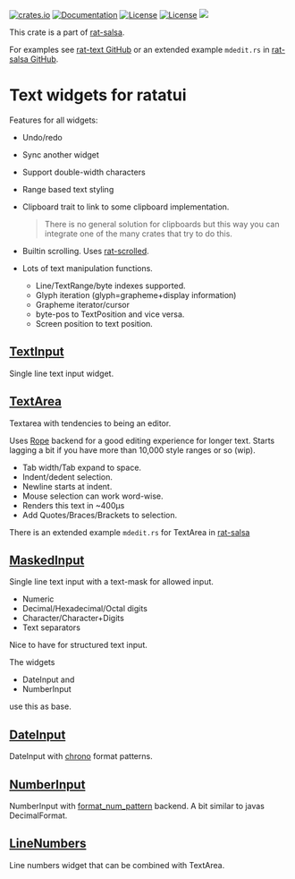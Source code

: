 [![crates.io](https://img.shields.io/crates/v/rat-text.svg)](https://crates.io/crates/rat-text)
[![Documentation](https://docs.rs/rat-text/badge.svg)](https://docs.rs/rat-text)
[![License](https://img.shields.io/badge/license-MIT-blue.svg)](https://opensource.org/licenses/MIT)
[![License](https://img.shields.io/badge/license-APACHE-blue.svg)](https://www.apache.org/licenses/LICENSE-2.0)
![](https://tokei.rs/b1/github/thscharler/rat-text)

This crate is a part of [rat-salsa][refRatSalsa].

For examples see [rat-text GitHub][refGitHubText] or an extended example `mdedit.rs` in
[rat-salsa GitHub][refGitHubSalsa].

# Text widgets for ratatui

Features for all widgets:

* Undo/redo
* Sync another widget
* Support double-width characters
* Range based text styling
* Clipboard trait to link to some clipboard implementation.

  > There is no general solution for clipboards but this way you
  > can integrate one of the many crates that try to do this.

* Builtin scrolling. Uses [rat-scrolled][refRatScrolled].

* Lots of text manipulation functions.
    * Line/TextRange/byte indexes supported.
    * Glyph iteration (glyph=grapheme+display information)
    * Grapheme iterator/cursor
    * byte-pos to TextPosition and vice versa.
    * Screen position to text position.

## [TextInput](crate::text_input::TextInput)

Single line text input widget.

## [TextArea](crate::text_area::TextArea)

Textarea with tendencies to being an editor.

Uses [Rope][refRopey] backend for a good editing
experience for longer text. Starts lagging a bit if you have
more than 10,000 style ranges or so (wip).

* Tab width/Tab expand to space.
* Indent/dedent selection.
* Newline starts at indent.
* Mouse selection can work word-wise.
* Renders this text in ~400µs
* Add Quotes/Braces/Brackets to selection.

There is an extended example `mdedit.rs` for TextArea in
[rat-salsa][refRatSalsa]

## [MaskedInput](crate::text_input_mask::MaskedInput)

Single line text input with a text-mask for allowed input.

* Numeric
* Decimal/Hexadecimal/Octal digits
* Character/Character+Digits
* Text separators

Nice to have for structured text input.

The widgets

* DateInput and
* NumberInput

use this as base.

## [DateInput](crate::date_input::DateInput)

DateInput with [chrono][refChrono] format patterns.

## [NumberInput](crate::number_input::NumberInput)

NumberInput with [format_num_pattern][refFormatNumPattern]
backend. A bit similar to javas DecimalFormat.

## [LineNumbers](crate::line_number::LineNumbers)

Line numbers widget that can be combined with TextArea.


[refRatSalsa]: https://docs.rs/rat-salsa/latest/rat_salsa/

[refRatScrolled]: https://docs.rs/rat-scrolled/latest/rat_scrolled/

[refRopey]: https://docs.rs/ropey/

[refChrono]: https://docs.rs/chrono

[refFormatNumPattern]: https://docs.rs/format_num_pattern

[refGitHubText]: https://github.com/thscharler/rat-text/tree/master/examples

[refGitHubSalsa]: https://github.com/thscharler/rat-salsa/tree/master/examples
